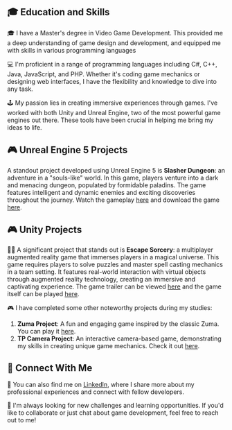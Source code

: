 <h2>🎓 Education and Skills</h2>

<p>🎓 I have a Master's degree in Video Game Development. This provided me a deep understanding of game design and development, and equipped me with skills in various programming languages </p>

<p>💻 I'm proficient in a range of programming languages including C#, C++, Java, JavaScript, and PHP. Whether it's coding game mechanics or designing web interfaces, I have the flexibility and knowledge to dive into any task.</p>

<p>🕹️ My passion lies in creating immersive experiences through games. I've worked with both Unity and Unreal Engine, two of the most powerful game engines out there. These tools have been crucial in helping me bring my ideas to life.</p>

<h2>🎮 Unreal Engine 5 Projects</h2>

<p>A standout project developed using Unreal Engine 5 is <strong>Slasher Dungeon</strong>: an adventure in a "souls-like" world. In this game, players venture into a dark and menacing dungeon, populated by formidable paladins. The game features intelligent and dynamic enemies and exciting discoveries throughout the journey. Watch the gameplay <a href="https://www.youtube.com/watch?v=mmzsp2Chldw">here</a> and download the game <a href="https://mega.nz/file/EUwGiCzD#4B_HV6JD8G2t-c5u6K2s9EZE-vJtfmkmWXu_jK21K-w">here</a>.</p>

<h2>🎮 Unity Projects</h2>

<p>🧙‍♂️ A significant project that stands out is <strong>Escape Sorcery</strong>: a multiplayer augmented reality game that immerses players in a magical universe. This game requires players to solve puzzles and master spell casting mechanics in a team setting. It features real-world interaction with virtual objects through augmented reality technology, creating an immersive and captivating experience. The game trailer can be viewed <a href="https://www.youtube.com/watch?v=Iiueq3NH5Uc">here</a> and the game itself can be played <a href="https://esiee-it-gaming.itch.io/2023-escape-sorcery-esiee-it-gaming">here</a>.</p>
<p>🎮 I have completed some other noteworthy projects during my studies:</p>
<ol>
  <li><strong>Zuma Project</strong>: A fun and engaging game inspired by the classic Zuma. You can play it <a href="https://gnorgol.github.io/Zuma-Project/">here</a>.</li>
  <li><strong>TP Camera Project</strong>: An interactive camera-based game, demonstrating my skills in creating unique game mechanics. Check it out <a href="https://gnorgol.github.io/Tp-Cam-Web/">here</a>.</li>
</ol>

<h2>🔗 Connect With Me</h2>

<p>🔗 You can also find me on <a href="https://www.linkedin.com/in/guillaume-norgol-51a7b5195/">LinkedIn</a>, where I share more about my professional experiences and connect with fellow developers.</p>

<p>🚀 I'm always looking for new challenges and learning opportunities. If you'd like to collaborate or just chat about game development, feel free to reach out to me!</p>
